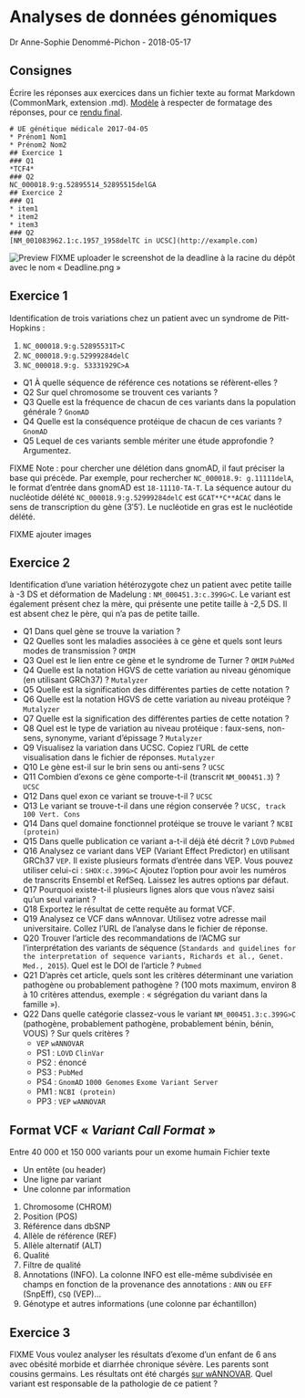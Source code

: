 # Analyses de données génomiques

Dr Anne-Sophie Denommé-Pichon - 2018-05-17

## Consignes

Écrire les réponses aux exercices dans un fichier texte au format Markdown (CommonMark, extension .md). [Modèle](https://raw.githubusercontent.com/Oodnadatta/Exercises/master/exemple.md) à respecter de formatage des réponses, pour ce [rendu final](https://github.com/Oodnadatta/Exercises/blob/master/exemple.md).

```
# UE génétique médicale 2017-04-05
* Prénom1 Nom1
* Prénom2 Nom2
## Exercice 1
### Q1
*TCF4*
### Q2
NC_000018.9:g.52895514_52895515delGA
## Exercice 2
### Q1
* item1
* item2
* item3
### Q2
[NM_001083962.1:c.1957_1958delTC in UCSC](http://example.com)
```

![Preview](https://raw.githubusercontent.com/Bioinformatics-classroom/Genomic-analysis/master/Deadline.png)
FIXME uploader le screenshot de la deadline à la racine du dépôt avec le nom « Deadline.png »

## Exercice 1

Identification de trois variations chez un patient avec un syndrome de Pitt-Hopkins :
1. `NC_000018.9:g.52895531T>C`
2. `NC_000018.9:g.52999284delC`
3. `NC_000018.9:g. 53331929C>A`

- Q1 À quelle séquence de référence ces notations se réfèrent-elles ?
- Q2 Sur quel chromosome se trouvent ces variants ?
- Q3 Quelle est la fréquence de chacun de ces variants dans la population générale ? `GnomAD`
- Q4 Quelle est la conséquence protéique de chacun de ces variants ? `GnomAD`
- Q5 Lequel de ces variants semble mériter une étude approfondie ? Argumentez.

FIXME Note : pour chercher une délétion dans gnomAD, il faut préciser la base qui précède. Par exemple, pour rechercher `NC_000018.9: g.11111delA`, le format d’entrée dans gnomAD est `18-11110-TA-T`. La séquence autour du nucléotide délété `NC_000018.9:g.52999284delC` est  `GCAT**C**ACAC` dans le sens de transcription du gène (3′5′). Le nucléotide en gras est le nucléotide délété.

FIXME ajouter images

## Exercice 2

Identification d’une variation hétérozygote chez un patient avec petite taille à -3 DS et déformation de Madelung : `NM_000451.3:c.399G>C`. Le variant est également présent chez la mère, qui présente une petite taille à -2,5 DS. Il est absent chez le père, qui n’a pas de petite taille.

- Q1 Dans quel gène se trouve la variation ?
- Q2 Quelles sont les maladies associées à ce gène et quels sont leurs modes de transmission ? `OMIM`
- Q3 Quel est le lien entre ce gène et le syndrome de Turner ? `OMIM` `PubMed`
- Q4 Quelle est la notation HGVS de cette variation au niveau génomique (en utilisant GRCh37) ? `Mutalyzer`
- Q5 Quelle est la signification des différentes parties de cette notation ?
- Q6 Quelle est la notation HGVS de cette variation au niveau protéique ? `Mutalyzer`
- Q7 Quelle est la signification des différentes parties de cette notation ?
- Q8 Quel est le type de variation au niveau protéique : faux-sens, non-sens, synonyme, variant d’épissage ? `Mutalyzer`
- Q9 Visualisez la variation dans UCSC. Copiez l’URL de cette visualisation dans le fichier de réponses. `Mutalyzer`
- Q10 Le gène est-il sur le brin sens ou anti-sens ? `UCSC`
- Q11 Combien d’exons ce gène comporte-t-il (transcrit `NM_000451.3`) ? `UCSC`
- Q12 Dans quel exon ce variant se trouve-t-il ? `UCSC`
- Q13 Le variant se trouve-t-il dans une région conservée ? `UCSC, track 100 Vert. Cons`
- Q14 Dans quel domaine fonctionnel protéique se trouve le variant ? `NCBI (protein)`
- Q15 Dans quelle publication ce variant a-t-il déjà été décrit ? `LOVD` `Pubmed`
- Q16 Analysez ce variant dans VEP (Variant Effect Predictor) en utilisant GRCh37 `VEP`.
Il existe plusieurs formats d’entrée dans VEP. Vous pouvez utiliser celui-ci : `SHOX:c.399G>C`
Ajoutez l’option pour avoir les numéros de transcrits Ensembl et RefSeq. Laissez les autres options par défaut.
- Q17 Pourquoi existe-t-il plusieurs lignes alors que vous n’avez saisi qu’un seul variant ?
- Q18 Exportez le résultat de cette requête au format VCF.
- Q19 Analysez ce VCF dans wAnnovar. Utilisez votre adresse mail universitaire. Collez l’URL de l’analyse dans le fichier de réponse.
- Q20 Trouver l’article des recommandations de l’ACMG sur l’interprétation des variants de séquence (`Standards and guidelines for the interpretation of sequence variants, Richards et al., Genet. Med., 2015`). Quel est le DOI de l’article ? `Pubmed`
- Q21 D’après cet article, quels sont les critères déterminant une variation pathogène ou probablement pathogène ? (100 mots maximum, environ 8 à 10 critères attendus, exemple : « ségrégation du variant dans la famille »).
- Q22 Dans quelle catégorie classez-vous le variant `NM_000451.3:c.399G>C` (pathogène, probablement pathogène, probablement bénin, bénin, VOUS) ? Sur quels critères ?
  - `VEP` `wANNOVAR`
  - PS1 : `LOVD` `ClinVar`
  - PS2 : énoncé
  - PS3 : `PubMed`
  - PS4 : `GnomAD` `1000 Genomes` `Exome Variant Server`
  - PM1 : `NCBI (protein)`
  - PP3 : `VEP` `wANNOVAR`

## Format VCF « *Variant Call Format* »

Entre 40 000 et 150 000 variants pour un exome humain
Fichier texte
- Un entête (ou header)
- Une ligne par variant
- Une colonne par information
1. Chromosome (CHROM)
2. Position (POS)
3. Référence dans dbSNP
4. Allèle de référence (REF)
5. Allèle alternatif (ALT)
6. Qualité
7. Filtre de qualité
8. Annotations (INFO). La colonne INFO est elle-même subdivisée en champs en fonction de la provenance des annotations : `ANN` ou `EFF` (SnpEff), `CSQ` (VEP)…
9. Génotype et autres informations (une colonne par échantillon)

## Exercice 3
FIXME Vous voulez analyser les résultats d’exome d’un enfant de 6 ans avec obésité morbide et diarrhée chronique sévère. Les parents sont cousins germains. Les résultats ont été chargés [sur wANNOVAR](http://wannovar.wglab.org/done/99327/sZgG_FQxzUAaX04G/index.html). Quel variant est responsable de la pathologie de ce patient ?
